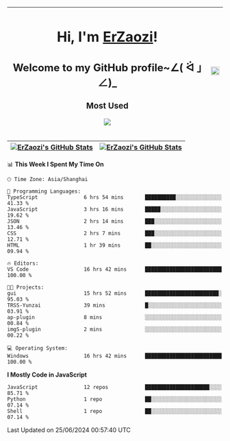 |<h1>Hi, I'm <a href="https://github.com/erzaozi">ErZaozi</a>! </h1><h2>Welcome to my GitHub profile~∠( ᐛ 」∠)_</h2><p><h3>Most Used</h3><img src="https://skillicons.dev/icons?i=github,vscode,visualstudio,ubuntu,postman,pycharm,webstorm,git,docker"></p>|<img decoding="async" align=center src="https://cdn.jsdelivr.net/gh/erzaozi/erzaozi/image.gif" width="100%">|
| ----- | ----- |

| <a href="https://github.com/erzaozi"><img align="center" src="https://github-readme-stats.vercel.app/api/top-langs/?username=erzaozi&title_color=44cef6&text_color=4b5cc4&icon_color=2bbc8a&bg_color=white&langs_count=4&hide_border=true" alt="ErZaozi's GitHub Stats" /></a> | <a href="https://github.com/erzaozi"><img align="center" src="https://github-readme-stats.vercel.app/api?username=erzaozi&show_icons=true&line_height=27&count_private=true&title_color=44cef6&text_color=4b5cc4&icon_color=2bbc8a&bg_color=white&hide_border=true" alt="ErZaozi's GitHub Stats" /></a> |
| ----- | ----- |
<!--START_SECTION:waka-->
📊 **This Week I Spent My Time On** 

```text
🕑︎ Time Zone: Asia/Shanghai

💬 Programming Languages: 
TypeScript               6 hrs 54 mins       ██████████░░░░░░░░░░░░░░░   41.33 % 
JavaScript               3 hrs 16 mins       █████░░░░░░░░░░░░░░░░░░░░   19.62 % 
JSON                     2 hrs 14 mins       ███░░░░░░░░░░░░░░░░░░░░░░   13.46 % 
CSS                      2 hrs 7 mins        ███░░░░░░░░░░░░░░░░░░░░░░   12.71 % 
HTML                     1 hr 39 mins        ██░░░░░░░░░░░░░░░░░░░░░░░   09.94 % 

🔥 Editors: 
VS Code                  16 hrs 42 mins      █████████████████████████   100.00 % 

🐱‍💻 Projects: 
gui                      15 hrs 52 mins      ████████████████████████░   95.03 % 
TRSS-Yunzai              39 mins             █░░░░░░░░░░░░░░░░░░░░░░░░   03.91 % 
ap-plugin                8 mins              ░░░░░░░░░░░░░░░░░░░░░░░░░   00.84 % 
imgS-plugin              2 mins              ░░░░░░░░░░░░░░░░░░░░░░░░░   00.22 % 

💻 Operating System: 
Windows                  16 hrs 42 mins      █████████████████████████   100.00 % 
```

**I Mostly Code in JavaScript** 

```text
JavaScript               12 repos            █████████████████████░░░░   85.71 % 
Python                   1 repo              ██░░░░░░░░░░░░░░░░░░░░░░░   07.14 % 
Shell                    1 repo              ██░░░░░░░░░░░░░░░░░░░░░░░   07.14 % 
```




 Last Updated on 25/06/2024 00:57:40 UTC
<!--END_SECTION:waka-->
